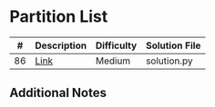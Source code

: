 # Partition List
|#|Description|Difficulty|Solution File|
|-|-|-|-|
|86|[Link](https://leetcode.com/problems/partition-list/)|Medium|solution.py|

## Additional Notes
